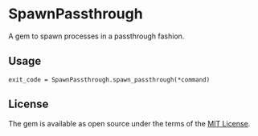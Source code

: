 # SpawnPassthrough

A gem to spawn processes in a passthrough fashion.

## Usage

```
exit_code = SpawnPassthrough.spawn_passthrough(*command)
```

## License

The gem is available as open source under the terms of the [MIT
License](http://opensource.org/licenses/MIT).
